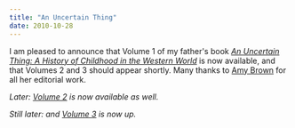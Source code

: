 ```yaml
---
title: "An Uncertain Thing"
date: 2010-10-28
---
```

I am pleased to announce that Volume 1 of my father's book <a href="http://www.lulu.com/product/paperback/an-uncertain-thing-volume-i/13383902"><em>An Uncertain Thing: A History of Childhood in the Western World</em></a> is now available, and that Volumes 2 and 3 should appear shortly. Many thanks to <a href="http://weblog.latte.ca/amy">Amy Brown</a> for all her editorial work.

<em>Later: <a href="http://www.lulu.com/product/paperback/an-uncertain-thing-volume-ii/13387264">Volume 2</a> is now available as well.</em>

<em>Still later: and <a href="http://www.lulu.com/content/paperback-book/an-uncertain-thing-volume-iii/9574942">Volume 3</a> is now up.
</em>
